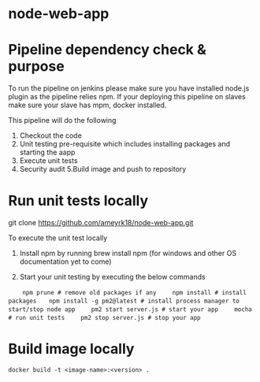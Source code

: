 # node-web-app


# Pipeline dependency check & purpose

To run the pipeline on jenkins please make sure you have installed node.js plugin as the pipeline relies npm. If your deploying this pipeline on slaves make sure your slave has mpm, docker installed. 

This pipeline will do the following
1. Checkout the code
2. Unit testing pre-requisite which includes installing packages and starting the aapp
3. Execute unit tests
4. Security audit
5.Build image and push to repository 

# Run unit tests locally

git clone https://github.com/ameyrk18/node-web-app.git

To execute the unit test locally

1. Install npm by running brew install npm (for windows and other OS documentation yet to come)

2. Start your unit testing by executing the below commands
    
``    npm prune # remove old packages if any``
``    npm install # install packages``
``   npm install -g pm2@latest # install process manager to start/stop node app``
``    pm2 start server.js # start your app``
``    mocha # run unit tests``
``    pm2 stop server.js # stop your app``

# Build image locally 

``docker build -t <image-name>:<version> .``
  
